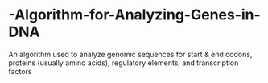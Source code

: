 # -Algorithm-for-Analyzing-Genes-in-DNA
An algorithm used to analyze genomic sequences for start &amp; end codons, proteins (usually amino acids), regulatory elements, and transcription factors
